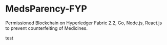 # MedsParency-FYP
Permissioned Blockchain on Hyperledger Fabric 2.2, Go, Node.js, React.js to prevent counterfeiting of Medicines.

test
